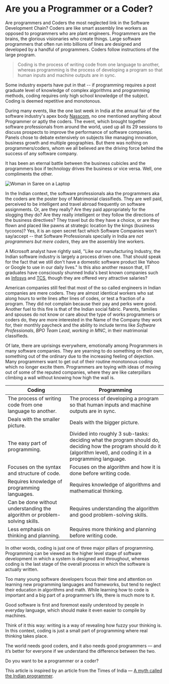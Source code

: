 # Are you a Programmer or a Coder?

Are programmers and Coders the most neglected link in the Software Development Chain? Coders are like smart assembly line workers as opposed to programmers who are plant engineers. Programmers are the brains, the glorious visionaries who create things. Large software programmers that often run into billions of lines are designed and developed by a handful of programmers. Coders follow instructions of the large program.

> Coding is the process of writing code from one language to another, whereas programming is the process of developing a program so that human inputs and machine outputs are in sync.

Some industry experts have put in that -- if programming requires a post graduate level of knowledge of complex algorithms and programming methods, coding requires only high school knowledge of the subject. Coding is deemed repetitive and monotonous.

During many events, like the one last week in India at the annual fair of the software industry's apex body [Nasscom](http://www.nasscom.in/), no one mentioned anything about Programmer or aptly the coders. The event, which brought together software professionals from around the world, used up all its 29 sessions to discuss prospects to improve the performance of software companies. Panels chose to debate extensively on subjects like managing innovation, business growth and multiple geographies. But there was nothing on programmers/coders, whom we all believed are the driving force behind the success of any software company.

It has been an eternal battle between the business cubicles and the programmers box if technology drives the business or vice versa. Well, one compliments the other.

<img class="large" src="https://cdn.oinam.com/img/stock/indian-woman-laptop.jpg" alt="Woman in Saree on a Laptop" loading="lazy">

In the Indian context, the software professionals aka the programmers aka the coders are the poster boy of Matrimonial classifieds. They are well paid, perceived to be intelligent and travel abroad frequently on software assignments. Or, are they really? Are they paid appropriately for the slogging they do? Are they really intelligent or they follow the directions of the business directives? They travel but do they have a choice, or are they flown and placed like pawns at strategic location by the kings (business tycoons)? Yes, it is an open secret fact which Software Companies won't say/accept -- that Software Professionals specially in India are *not programmers but mere coders*, they are the assembly line workers.

A Microsoft analyst have rightly said, "Like our manufacturing Industry, the Indian software industry is largely a process driven one. That should speak for the fact that we still don't have a domestic software product like Yahoo or Google to use in our daily lives." Is this also another reason that, IIT graduates have consciously shunned India's best known companies such as [Infosys](http://www.infosys.com/) and [TCS](http://www.tcs.com/), though they are offered very attractive salaries?

American companies still feel that most of the so called engineers in Indian companies are mere coders. They are almost identical workers who sat along hours to write lines after lines of codes, or test a fraction of a program. They did not complain because their pay and perks were good. Another fuel to this fire is that of the Indian social fabric. Parents, families and spouses do not know or care about the type of works programmers or coders do, they are more interested in the Name of the Company they work for, their monthly paycheck and the ability to include terms like *Software Professionals*, *BPO Team Lead*, *working in MNC*, in their matrimonial classifieds.

Of late, there are uprisings everywhere, emotionally among Programmers in many software companies. They are yearning to do something on their own, something out of the ordinary due to the increasing feeling of dejection. Many programmers want to get out of their routine monotonous coding which no longer excite them. Programmers are toying with ideas of moving out of some of the reputed companies, where they are like caterpillars climbing a wall without knowing how high the wall is.

| Coding                                                                    | Programming                                                                                                                                                              |
| ------------------------------------------------------------------------- | ------------------------------------------------------------------------------------------------------------------------------------------------------------------------ |
| The process of writing code from one language to another.                  | The process of developing a program so that human inputs and machine outputs are in sync.                                                                                 |
| Deals with the smaller picture.                                            | Deals with the bigger picture.                                                                                                                                           |
| The easy part of programming.                                             | Divided into roughly 3 sub-tasks: deciding what the program should do, deciding how the program should do it (algorithm level), and coding it in a programming language. |
| Focuses on the syntax and structure of code.                               | Focuses on the algorithm and how it is done before writing code.                                                                                                         |
| Requires knowledge of programming languages.                              | Requires knowledge of algorithms and mathematical thinking.                                                                                                              |
| Can be done without understanding the algorithm or problem-solving skills. | Requires understanding the algorithm and good problem-solving skills.                                                                                                    |
| Less emphasis on thinking and planning.                                   | Requires more thinking and planning before writing code.                                                                                                                                                                         |

In other words, coding is just one of three major pillars of programming. Programming can be viewed as the higher level stage of software development in which a system is designed and throughout, whereas coding is the last stage of the overall process in which the software is actually written.

Too many young software developers focus their time and attention on learning new programming languages and frameworks, but tend to neglect their education in algorithms and math. While learning how to code is important and a big part of a programmer’s life, there is much more to it.

Good software is first and foremost easily understood by people in everyday language, which should make it even easier to compile by machines.

Think of it this way: writing is a way of revealing how fuzzy your thinking is. In this context, coding is just a small part of programming where real thinking takes place.

The world needs good coders, and it also needs good programmers — and it’s better for everyone if we understand the difference between the two.

Do you want to be a programmer or a coder?

This article is inspired by an article from the Times of India — [A myth called the Indian programmer](http://timesofindia.indiatimes.com/home/sunday-toi/A-myth-called-the-Indian-programmer/articleshow/1633868.cms).